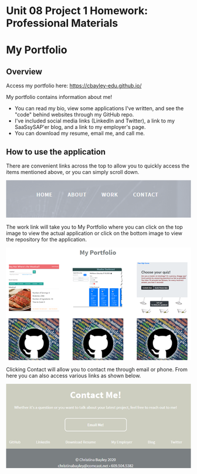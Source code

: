 # Unit 08 Project 1 Homework: Professional Materials
# My Portfolio

## Overview

Access my portfolio here: https://cbayley-edu.github.io/

My portfolio contains information about me!  
  * You can read my bio, view some applications I've written, and see the "code" behind websites through my GitHub repo. 
  * I've included social media links (LinkedIn and Twitter), a link to my SaaSsySAP'er blog, and a link to my employer's page.
  * You can download my resume, email me, and call me.

## How to use the application

There are convenient links across the top to allow you to quickly access the items mentioned above, or you can simply scroll down.

![navigation](./assets/img/readme-imgs/nav-bar.png)

The work link will take you to My Portfolio where you can click on the top image to view the actual application or click on the bottom image to view the repository for the application.

![my portfolio](./assets/img/readme-imgs/my-portfolio.png)

Clicking Contact will allow you to contact me through email or phone. From here you can also access various links as shown below.

![contact me and links](./assets/img/readme-imgs/contact-me-and-links.png)

